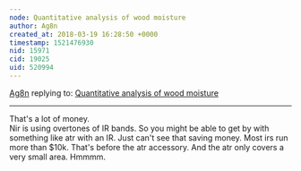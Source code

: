 ```yaml
---
node: Quantitative analysis of wood moisture
author: Ag8n
created_at: 2018-03-19 16:28:50 +0000
timestamp: 1521476930
nid: 15971
cid: 19025
uid: 520994
---
```




[Ag8n](../profile/Ag8n) replying to: [Quantitative analysis of wood moisture](../notes/MarcioPamplona/03-18-2018/quantitative-analysis-of-wood-moisture)

----
That's a lot of money.  
Nir is using overtones of IR bands.  So you might be able to get by with something like atr with an IR.  Just can't see that saving money.  Most irs run more than $10k.  That's before the atr accessory.  And the atr only covers a very small area.  Hmmmm.  